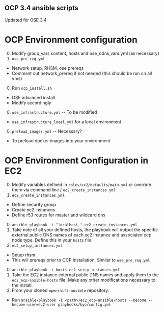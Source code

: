 OCP 3.4 ansible scripts
---

Updated for OSE 3.4 

# OCP Environment configuration
0. Modify group_vars content, hosts and ose_ddns_vars.yml (as necessary)
0. `ose_pre_req.yml` 
  * Network setup, RHSM, ose prereqs
  * Comment out network_prereq if not needed (this should be run on all vms)
0. Run `ocp_install.sh`
  * OSE advanced install
  * Modify accordingly
0. `ose_infrastructure.yml` -- To be modified
  * `ose_infrastructure_local.yml` for a local environment
0. `preload_images.yml` -- Necessary?
  * To preload docker images into your environment
 
# OCP Environment Configuration in EC2
0. Modify variables defined in `roles/ec2/defaults/main.yml` or override them via command line / `ec2_create_instances.yml`
0. `ec2_create_instances.yml`
  * Define security group
  * Create ec2 instances
  * Define r53 routes for master and wildcard dns
0. `ansible-playbook -i "localhost," ec2_create_instances.yml`
0. Take note of all your defined hosts, the playbook will output the specific external public DNS names of each ec2 instance and associated ocp node type.  Define this in your `hosts` file
0. `ec2_setup_instances.yml`
  * Setup rhsm
  * This will prereqs prior to OCP installation.  Similar to `ose_pre_req.yml`
0. `ansible-playbook -i hosts ec2_setup_instances.yml`
0. Take the EC2 instance external public DNS names and apply them to the `ec2_ocp-ansible-hosts` file.  Make any other modifications necessary to the install.
0. From your cloned `openshift-ansible` repository.  
  * Run `ansible-playbook -i <path>/ec2_ocp-ansible-hosts --become --become-user=ec2-user playbooks/byo/config.yml`
